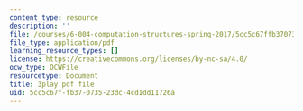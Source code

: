 ```yaml
---
content_type: resource
description: ''
file: /courses/6-004-computation-structures-spring-2017/5cc5c67ffb37073523dc4cd1dd11726a_J6rzqMwDUmM.pdf
file_type: application/pdf
learning_resource_types: []
license: https://creativecommons.org/licenses/by-nc-sa/4.0/
ocw_type: OCWFile
resourcetype: Document
title: 3play pdf file
uid: 5cc5c67f-fb37-0735-23dc-4cd1dd11726a
---
```

